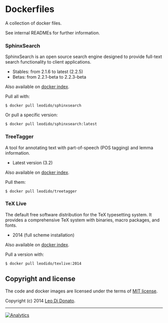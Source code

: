 Dockerfiles
===========

A collection of docker files.

See internal READMEs for further information.

### SphinxSearch

SphinxSearch is an open source search engine designed to provide full-text search functionality to client applications.

- Stables: from 2.1.6 to latest (2.2.5)
- Betas: from 2.2.1-beta to 2.2.3-beta

Also available on [docker index](https://registry.hub.docker.com/u/leodido/sphinxsearch).

Pull all with:

```
$ docker pull leodido/sphinxsearch
```

Or pull a specific version:

```
$ docker pull leodido/sphinxsearch:latest
```

### TreeTagger

A tool for annotating text with part-of-speech (POS tagging) and lemma information.

- Latest version (3.2)

Also available on [docker index](https://registry.hub.docker.com/u/leodido/treetagger).

Pull them:

```
$ docker pull leodido/treetagger
```

### TeX Live

The default free software distribution for the TeX typesetting system. It provides a comprehensive TeX system with binaries, macro packages, and fonts.

- 2014 (full scheme installation)

Also available on [docker index](https://registry.hub.docker.com/u/leodido/texlive).

Pull a version with:

```
$ docker pull leodido/texlive:2014
```

## Copyright and license

The code and docker images are licensed under the terms of [MIT license](#LICENSE).

Copyright (c) 2014 [Leo Di Donato](http://www.github.com/leodido).

---

[![Analytics](https://ga-beacon.appspot.com/UA-49657176-1/dockerfiles)](https://github.com/igrigorik/ga-beacon)
